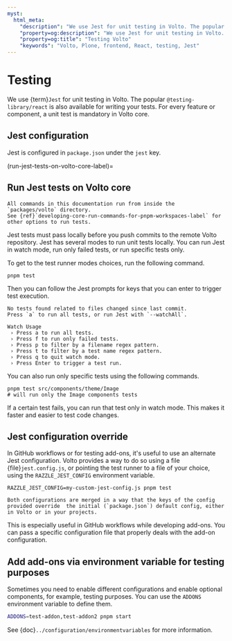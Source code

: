 ```yaml
---
myst:
  html_meta:
    "description": "We use Jest for unit testing in Volto. The popular @testing-library/react is also available for writing your tests. For every feature or component, a unit test is mandatory in Volto core."
    "property=og:description": "We use Jest for unit testing in Volto. The popular @testing-library/react is also available for writing your tests. For every feature or component, a unit test is mandatory in Volto core."
    "property=og:title": "Testing Volto"
    "keywords": "Volto, Plone, frontend, React, testing, Jest"
---
```


# Testing

We use {term}`Jest` for unit testing in Volto.
The popular `@testing-library/react` is also available for writing your tests.
For every feature or component, a unit test is mandatory in Volto core.

## Jest configuration

Jest is configured in `package.json` under the `jest` key.


(run-jest-tests-on-volto-core-label)=

## Run Jest tests on Volto core

```{note}
All commands in this documentation run from inside the `packages/volto` directory.
See {ref}`developing-core-run-commands-for-pnpm-workspaces-label` for other options to run tests.
```

Jest tests must pass locally before you push commits to the remote Volto repository.
Jest has several modes to run unit tests locally.
You can run Jest in watch mode, run only failed tests, or run specific tests only.

To get to the test runner modes choices, run the following command.

```shell
pnpm test
```

Then you can follow the Jest prompts for keys that you can enter to trigger test execution.

```console
No tests found related to files changed since last commit.
Press `a` to run all tests, or run Jest with `--watchAll`.

Watch Usage
 › Press a to run all tests.
 › Press f to run only failed tests.
 › Press p to filter by a filename regex pattern.
 › Press t to filter by a test name regex pattern.
 › Press q to quit watch mode.
 › Press Enter to trigger a test run.
```

You can also run only specific tests using the following commands.

```shell
pnpm test src/components/theme/Image
# will run only the Image components tests
```

If a certain test fails, you can run that test only in watch mode.
This makes it faster and easier to test code changes.

## Jest configuration override

In GitHub workflows or for testing add-ons, it's useful to use an alternate Jest configuration.
Volto provides a way to do so using a file {file}`jest.config.js`, or pointing the test runner to a file of your choice, using the `RAZZLE_JEST_CONFIG` environment variable.

```shell
RAZZLE_JEST_CONFIG=my-custom-jest-config.js pnpm test
```

```{note}
Both configurations are merged in a way that the keys of the config provided override  the initial (`package.json`) default config, either in Volto or in your projects.
```

This is especially useful in GitHub workflows while developing add-ons.
You can pass a specific configuration file that properly deals with the add-on configuration.

## Add add-ons via environment variable for testing purposes

Sometimes you need to enable different configurations and enable optional components, for example, testing purposes.
You can use the `ADDONS` environment variable to define them.

```bash
ADDONS=test-addon,test-addon2 pnpm start
```

See {doc}`../configuration/environmentvariables` for more information.
